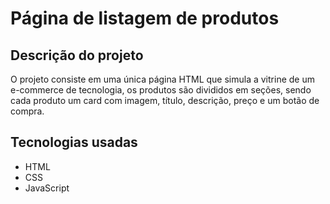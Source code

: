 # Página de listagem de produtos

## Descrição do projeto

O projeto consiste em uma única página HTML que simula a vitrine de um e-commerce de tecnologia, os produtos são divididos em seções, sendo cada produto um card com imagem, título, descrição, preço e um botão de compra.

## Tecnologias usadas

- HTML
- CSS
- JavaScript
